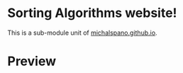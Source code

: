 # Sorting Algorithms website!
This is a sub-module unit of [michalspano.github.io][LINK1].

<!-- Links and refs -->
[LINK1]: https://github.com/michalspano/michalspano.github.io

# Preview
